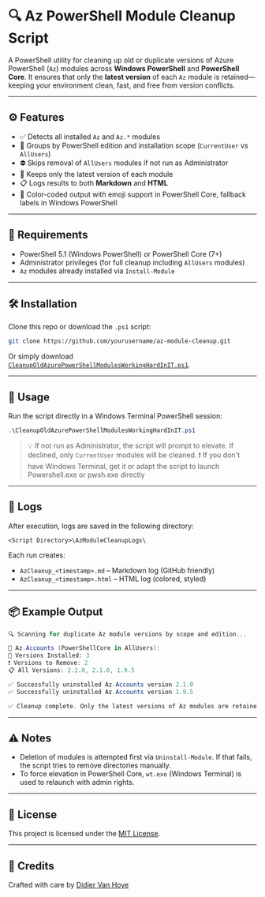 
# 🔍 Az PowerShell Module Cleanup Script

A PowerShell utility for cleaning up old or duplicate versions of Azure PowerShell (`Az`) modules across **Windows PowerShell** and **PowerShell Core**. It ensures that only the **latest version** of each `Az` module is retained—keeping your environment clean, fast, and free from version conflicts.

---

## ⚙️ Features

- ✅ Detects all installed `Az` and `Az.*` modules
- 🧩 Groups by PowerShell edition and installation scope (`CurrentUser` vs `AllUsers`)
- ⛔ Skips removal of `AllUsers` modules if not run as Administrator
- 🔄 Keeps only the latest version of each module
- 📋 Logs results to both **Markdown** and **HTML**
- 🎨 Color-coded output with emoji support in PowerShell Core, fallback labels in Windows PowerShell

---

## 🧰 Requirements

- PowerShell 5.1 (Windows PowerShell) or PowerShell Core (7+)
- Administrator privileges (for full cleanup including `AllUsers` modules)
- `Az` modules already installed via `Install-Module`

---

## 🛠️ Installation

Clone this repo or download the `.ps1` script:

```bash
git clone https://github.com/yourusername/az-module-cleanup.git
```

Or simply download [`CleanupOldAzurePowerShellModulesWorkingHardInIT.ps1`](./CleanupOldAzurePowerShellModulesWorkingHardInIT.ps1).

---

## 🚀 Usage

Run the script directly in a Windows Terminal PowerShell session:

```powershell
.\CleanupOldAzurePowerShellModulesWorkingHardInIT.ps1
```

> 💡 If not run as Administrator, the script will prompt to elevate. If declined, only `CurrentUser` modules will be cleaned.
> ❗ If you don't have Windows Terminal, get it or adapt the script to launch Powershell.exe or pwsh.exe directly
---

## 📝 Logs

After execution, logs are saved in the following directory:

```
<Script Directory>\AzModuleCleanupLogs\
```

Each run creates:

- `AzCleanup_<timestamp>.md` – Markdown log (GitHub friendly)
- `AzCleanup_<timestamp>.html` – HTML log (colored, styled)

---

## 📦 Example Output

```powershell
🔍 Scanning for duplicate Az module versions by scope and edition...

📌 Az.Accounts (PowerShellCore in AllUsers):
🧩 Versions Installed: 3
❗ Versions to Remove: 2
📋 All Versions: 2.2.0, 2.1.0, 1.9.5

✅ Successfully uninstalled Az.Accounts version 2.1.0
✅ Successfully uninstalled Az.Accounts version 1.9.5

✅ Cleanup complete. Only the latest versions of Az modules are retained.
```

---

## ⚠️ Notes

- Deletion of modules is attempted first via `Uninstall-Module`. If that fails, the script tries to remove directories manually.
- To force elevation in PowerShell Core, `wt.exe` (Windows Terminal) is used to relaunch with admin rights.

---

## 📄 License

This project is licensed under the [MIT License](./LICENSE).

---

## 🙌 Credits

Crafted with care by [Didier Van Hoye](https://github.com/WorkingHardInIT)
